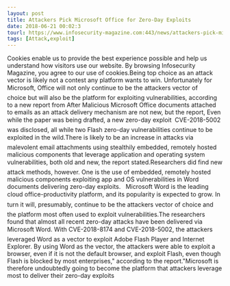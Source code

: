 ```yaml
---
layout: post
title: Attackers Pick Microsoft Office for Zero-Day Exploits
date: 2018-06-21 00:02:3
tourl: https://www.infosecurity-magazine.com:443/news/attackers-pick-microsoft-office/
tags: [Attack,exploit]
---
```

Cookies enable us to provide the best experience possible and help us understand how visitors use our website. By browsing Infosecurity Magazine, you agree to our use of cookies.Being top choice as an attack vector is likely not a contest any platform wants to win. Unfortunately for Microsoft, Office will not only continue to be the attackers vector of choice but will also be the platform for exploiting vulnerabilities, according to a new report from After Malicious Microsoft Office documents attached to emails as an attack delivery mechanism are not new, but the report, Even while the paper was being drafted, a new zero-day exploit  CVE-2018-5002  was disclosed, all while two Flash zero-day vulnerabilities continue to be exploited in the wild.There is likely to be an increase in attacks via malevolent email attachments using stealthily embedded, remotely hosted malicious components that leverage application and operating system vulnerabilities, both old and new, the report stated.Researchers did find new attack methods, however. One is the use of embedded, remotely hosted malicious components exploiting app and OS vulnerabilities in Word documents delivering zero-day exploits.   Microsoft Word is the leading cloud office-productivity platform, and its popularity is expected to grow. In turn it will, presumably, continue to be the attackers vector of choice and the platform most often used to exploit vulnerabilities.The researchers found that almost all recent zero-day attacks have been delivered via Microsoft Word. With CVE-2018-8174 and CVE-2018-5002, the attackers leveraged Word as a vector to exploit Adobe Flash Player and Internet Explorer. By using Word as the vector, the attackers were able to exploit a browser, even if it is not the default browser, and exploit Flash, even though Flash is blocked by most enterprises," according to the report."Microsoft is therefore undoubtedly going to become the platform that attackers leverage most to deliver their zero-day exploits